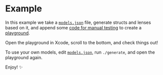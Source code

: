 Example
=======

In this example we take a [`models.json`](models.json) file, generate structs and lenses based on it, and append some [code for manual testing](suffix.swift) to create a [playground](example.playground/Contents.swift).

Open the playground in Xcode, scroll to the bottom, and check things out!

To use your own models, edit [`models.json`](models.json), run `./generate`, and open the playground again.

Enjoy! :sparkles:
